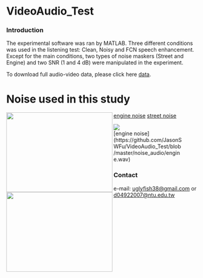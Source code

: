 # VideoAudio_Test

### Introduction
The experimental software was ran by MATLAB. Three different conditions was used in the listening test: Clean, Noisy and FCN speech enhancement. Except for the main conditions, two types of noise maskers (Street and Engine) and two SNR (1 and 4 dB) were manipulated in the experiment.

To download full audio-video data, please click here [data](https://drive.google.com/drive/folders/1iycJkD47wdJO9xw48ChR4g4cCmDnH4Iu?usp=sharing).


# Noise used in this study
 <img align="left" width="280" height="210" src="https://github.com/JasonSWFu/VideoAudio_Test/blob/master/images/engine.bmp">[engine noise](https://github.com/JasonSWFu/VideoAudio_Test/blob/master/noise_audio/engine.wav) <img align="left" width="280" height="210" src="https://github.com/JasonSWFu/VideoAudio_Test/blob/master/images/street.bmp"> [street noise](https://github.com/JasonSWFu/VideoAudio_Test/blob/master/noise_audio/street.wav)
 
<figure>
  <img src="https://github.com/JasonSWFu/VideoAudio_Test/blob/master/images/engine.bmp"/>
  <figcaption>[engine noise](https://github.com/JasonSWFu/VideoAudio_Test/blob/master/noise_audio/engine.wav)</figcaption>
</figure>    
    
### Contact

e-mail: uglyfish38@gmail.com or d04922007@ntu.edu.tw


